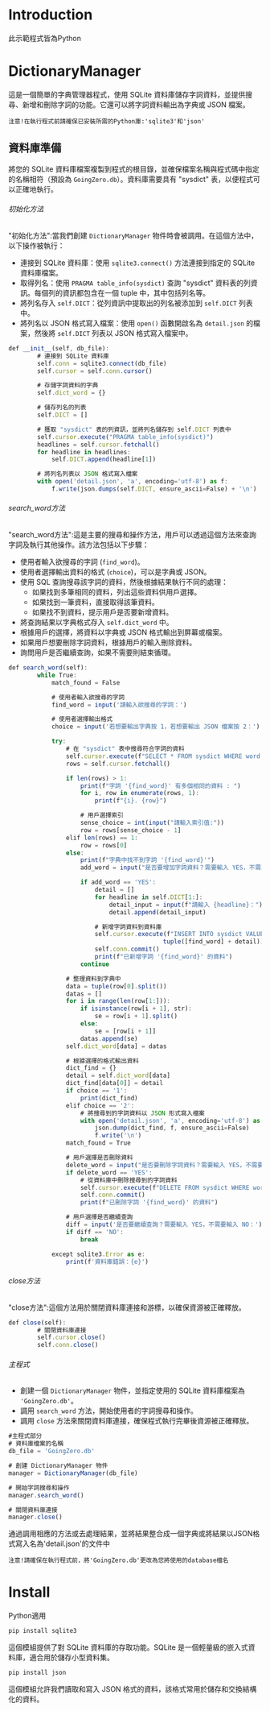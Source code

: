 # **Introduction**
此示範程式皆為Python

# DictionaryManager
這是一個簡單的字典管理器程式，使用 SQLite 資料庫儲存字詞資料，並提供搜尋、新增和刪除字詞的功能。它還可以將字詞資料輸出為字典或 JSON 檔案。

`注意!在執行程式前請確保已安裝所需的Python庫:'sqlite3'和'json'`

## 資料庫準備
將您的 SQLite 資料庫檔案複製到程式的根目錄，並確保檔案名稱與程式碼中指定的名稱相符（預設為 `GoingZero.db`）。資料庫需要具有 "sysdict" 表，以便程式可以正確地執行。

###### 初始化方法
"初始化方法":當我們創建 `DictionaryManager` 物件時會被調用。在這個方法中，以下操作被執行：
- 連接到 SQLite 資料庫：使用 `sqlite3.connect()` 方法連接到指定的 SQLite 資料庫檔案。
- 取得列名：使用 `PRAGMA table_info(sysdict)` 查詢 "sysdict" 資料表的列資訊。每個列的資訊都包含在一個 tuple 中，其中包括列名等。
- 將列名存入 `self.DICT`：從列資訊中提取出的列名被添加到 `self.DICT` 列表中。
- 將列名以 JSON 格式寫入檔案：使用 `open()` 函數開啟名為 `detail.json` 的檔案，然後將 `self.DICT` 列表以 JSON 格式寫入檔案中。
```js
def __init__(self, db_file):
        # 連接到 SQLite 資料庫
        self.conn = sqlite3.connect(db_file)
        self.cursor = self.conn.cursor()

        # 存儲字詞資料的字典
        self.dict_word = {}

        # 儲存列名的列表
        self.DICT = []

        # 獲取 "sysdict" 表的列資訊，並將列名儲存到 self.DICT 列表中
        self.cursor.execute("PRAGMA table_info(sysdict)")
        headlines = self.cursor.fetchall()
        for headline in headlines:
            self.DICT.append(headline[1])

        # 將列名列表以 JSON 格式寫入檔案
        with open('detail.json', 'a', encoding='utf-8') as f:
            f.write(json.dumps(self.DICT, ensure_ascii=False) + '\n')
```

###### search_word方法
"search_word方法":這是主要的搜尋和操作方法，用戶可以透過這個方法來查詢字詞及執行其他操作。該方法包括以下步驟：
- 使用者輸入欲搜尋的字詞 (`find_word`)。
- 使用者選擇輸出資料的格式 (`choice`)，可以是字典或 JSON。
- 使用 SQL 查詢搜尋該字詞的資料，然後根據結果執行不同的處理：
  - 如果找到多筆相同的資料，列出這些資料供用戶選擇。
  - 如果找到一筆資料，直接取得該筆資料。
  - 如果找不到資料，提示用戶是否要新增資料。
- 將查詢結果以字典格式存入 `self.dict_word` 中。
- 根據用戶的選擇，將資料以字典或 JSON 格式輸出到屏幕或檔案。
- 如果用戶想要刪除字詞資料，根據用戶的輸入刪除資料。
- 詢問用戶是否繼續查詢，如果不需要則結束循環。
```js
def search_word(self):
        while True:
            match_found = False

            # 使用者輸入欲搜尋的字詞
            find_word = input('請輸入欲搜尋的字詞：')

            # 使用者選擇輸出格式
            choice = input('若想要輸出字典按 1，若想要輸出 JSON 檔案按 2：')

            try:
                # 在 "sysdict" 表中搜尋符合字詞的資料
                self.cursor.execute(f"SELECT * FROM sysdict WHERE word = '{find_word}'")
                rows = self.cursor.fetchall()

                if len(rows) > 1:
                    print(f"字詞 '{find_word}' 有多個相同的資料 : ")
                    for i, row in enumerate(rows, 1):
                        print(f"{i}. {row}")

                    # 用戶選擇索引
                    sense_choice = int(input("請輸入索引值:"))
                    row = rows[sense_choice - 1]
                elif len(rows) == 1:
                    row = rows[0]
                else:
                    print(f"字典中找不到字詞 '{find_word}'")
                    add_word = input("是否要增加字詞資料？需要輸入 YES，不需要輸入 NO: ")

                    if add_word == 'YES':
                        detail = []
                        for headline in self.DICT[1:]:
                            detail_input = input(f"請輸入 {headline}：")
                            detail.append(detail_input)

                        # 新增字詞資料到資料庫
                        self.cursor.execute(f"INSERT INTO sysdict VALUES (?, ?, ?, ?, ?, ?, ?, ?, ?, ?, ?, ?)",
                                           tuple([find_word] + detail))
                        self.conn.commit()
                        print(f"已新增字詞 '{find_word}' 的資料")
                    continue

                # 整理資料到字典中
                data = tuple(row[0].split())
                datas = []
                for i in range(len(row[1:])):
                    if isinstance(row[i + 1], str):
                        se = row[i + 1].split()
                    else:
                        se = [row[i + 1]]
                    datas.append(se)
                self.dict_word[data] = datas

                # 根據選擇的格式輸出資料
                dict_find = {}
                detail = self.dict_word[data]
                dict_find[data[0]] = detail
                if choice == '1':
                    print(dict_find)
                elif choice == '2':
                    # 將搜尋到的字詞資料以 JSON 形式寫入檔案
                    with open('detail.json', 'a', encoding='utf-8') as f:
                        json.dump(dict_find, f, ensure_ascii=False)
                        f.write('\n')
                match_found = True

                # 用戶選擇是否刪除資料
                delete_word = input("是否要刪除字詞資料？需要輸入 YES，不需要輸入 NO: ")
                if delete_word == 'YES':
                    # 從資料庫中刪除搜尋到的字詞資料
                    self.cursor.execute(f"DELETE FROM sysdict WHERE word = '{find_word}'")
                    self.conn.commit()
                    print(f"已刪除字詞 '{find_word}' 的資料")

                # 用戶選擇是否繼續查詢
                diff = input('是否要繼續查詢？需要輸入 YES，不需要輸入 NO：')
                if diff == 'NO':
                    break

            except sqlite3.Error as e:
                print(f'資料庫錯誤：{e}')
```

###### close方法
"close方法":這個方法用於關閉資料庫連接和游標，以確保資源被正確釋放。
```js
def close(self):
        # 關閉資料庫連接
        self.cursor.close()
        self.conn.close()
```
###### 主程式
- 創建一個 `DictionaryManager` 物件，並指定使用的 SQLite 資料庫檔案為 `'GoingZero.db'`。
- 調用 `search_word` 方法，開始使用者的字詞搜尋和操作。
- 調用 `close` 方法來關閉資料庫連接，確保程式執行完畢後資源被正確釋放。
```js
#主程式部分
# 資料庫檔案的名稱
db_file = 'GoingZero.db'

# 創建 DictionaryManager 物件
manager = DictionaryManager(db_file)

# 開始字詞搜尋和操作
manager.search_word()

# 關閉資料庫連接
manager.close()
```
通過調用相應的方法或去處理結果，並將結果整合成一個字典或將結果以JSON格式寫入名為'detail.json'的文件中

`注意!請確保在執行程式前，將'GoingZero.db'更改為您將使用的database檔名`

# Install
Python適用
```js
pip install sqlite3
```
這個模組提供了對 SQLite 資料庫的存取功能。SQLite 是一個輕量級的嵌入式資料庫，適合用於儲存小型資料集。
```js
pip install json
```
這個模組允許我們讀取和寫入 JSON 格式的資料，該格式常用於儲存和交換結構化的資料。
